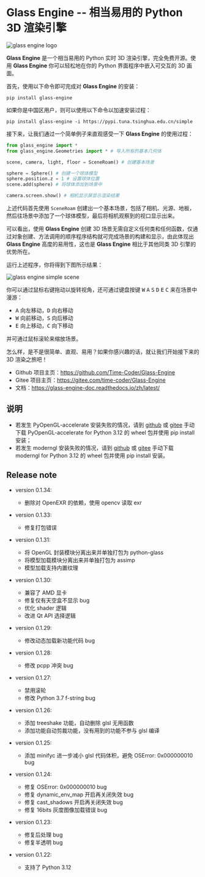 # Glass Engine -- 相当易用的 Python 3D 渲染引擎

![glass engine logo](https://gitee.com/time-coder/Glass-Engine/raw/main/glass_engine/images/glass_engine_logo256.png)

**Glass Engine** 是一个相当易用的 Python 实时 3D 渲染引擎，完全免费开源。使用 **Glass Engine** 你可以轻松地在你的 Python 界面程序中嵌入可交互的 3D 画面。

首先，使用以下命令即可完成对 **Glass Engine** 的安装：

```
pip install glass-engine
```

如果你是中国区用户，则可以使用以下命令以加速安装过程：

```
pip install glass-engine -i https://pypi.tuna.tsinghua.edu.cn/simple
```

接下来，让我们通过一个简单例子来直观感受一下 **Glass Engine** 的使用过程：

```python
from glass_engine import *
from glass_engine.Geometries import * # 导入所有的基本几何体

scene, camera, light, floor = SceneRoam() # 创建基本场景

sphere = Sphere() # 创建一个球体模型
sphere.position.z = 1 # 设置球体位置
scene.add(sphere) # 将球体添加到场景中

camera.screen.show() # 相机显示屏显示渲染结果
```

上述代码首先使用 ``SceneRoam`` 创建出一个基本场景，包括了相机、光源、地板，然后往场景中添加了一个球体模型，最后将相机观察到的视口显示出来。

可以看出，使用 **Glass Engine** 创建 3D 场景无需自定义任何类和任何函数，仅通过对象创建、方法调用的顺序程序结构就可完成场景的构建和显示，由此体现出 **Glass Engine** 高度的易用性，这也是 **Glass Engine** 相比于其他同类 3D 引擎的优势所在。

运行上述程序，你将得到下图所示结果：

![glass engine simple scene](https://gitee.com/time-coder/Glass-Engine/raw/main/glass_engine/images/start.png)

你可以通过鼠标右键拖动以旋转视角，还可通过键盘按键 <kbd>W</kbd> <kbd>A</kbd> <kbd>S</kbd> <kbd>D</kbd> <kbd>E</kbd> <kbd>C</kbd> 来在场景中漫游：

* <kbd>A</kbd> 向左移动，<kbd>D</kbd> 向右移动
* <kbd>W</kbd> 向前移动，<kbd>S</kbd> 向后移动
* <kbd>E</kbd> 向上移动，<kbd>C</kbd> 向下移动

并可通过鼠标滚轮来缩放场景。

怎么样，是不是很简单、直观、易用？如果你感兴趣的话，就让我们开始接下来的 3D 渲染之旅吧！

* Github 项目主页：<https://github.com/Time-Coder/Glass-Engine>
* Gitee 项目主页：<https://gitee.com/time-coder/Glass-Engine>
* 文档：<https://glass-engine-doc.readthedocs.io/zh/latest/>

## 说明
* 若发生 PyOpenGL-accelerate 安装失败的情况，请到 [github](https://github.com/Time-Coder/Glass-Engine/tree/main/PyOpenGL-accelerate) 或 [gitee](https://gitee.com/time-coder/Glass-Engine/tree/main/PyOpenGL-accelerate) 手动下载 PyOpenGL-accelerate for Python 3.12 的 wheel 包并使用 pip install 安装；
* 若发生 moderngl 安装失败的情况，请到 [github](https://github.com/Time-Coder/Glass-Engine/tree/main/moderngl) 或 [gitee](https://gitee.com/time-coder/Glass-Engine/tree/main/moderngl) 手动下载 moderngl for Python 3.12 的 wheel 包并使用 pip install 安装。

## Release note

* version 0.1.34:
    * 删除对 OpenEXR 的依赖，使用 opencv 读取 exr

* version 0.1.33:
    * 修复打包错误

* version 0.1.31:
    * 将 OpenGL 封装模块分离出来并单独打包为 python-glass
    * 将模型加载模块分离出来并单独打包为 assimp
    * 模型加载支持内置纹理

* version 0.1.30:
    * 兼容了 AMD 显卡
    * 修复仅有天空盒不显示 bug
    * 优化 shader 逻辑
    * 改进 Qt API 选择逻辑

* version 0.1.29:
    * 修改动态加载新功能代码 bug

* version 0.1.28:
    * 修改 pcpp 冲突 bug

* version 0.1.27:
    * 禁用滚轮
    * 修改 Python 3.7 f-string bug

* version 0.1.26:
    * 添加 treeshake 功能，自动删除 glsl 无用函数
    * 添加功能自动剪裁功能，没有用到的功能不参与 glsl 编译

* version 0.1.25:
    * 添加 minifyc 进一步减小 glsl 代码体积，避免 OSError: 0x000000010 bug

* version 0.1.24:
    * 修复 OSError: 0x000000010 bug
    * 修复 dynamic_env_map 开启再关闭失效 bug
    * 修复 cast_shadows 开启再关闭失效 bug
    * 修复 16bits 灰度图像加载错误 bug

* version 0.1.23:
    * 修复后处理 bug
    * 修复半透明 bug

* version 0.1.22:
    * 支持了 Python 3.12
